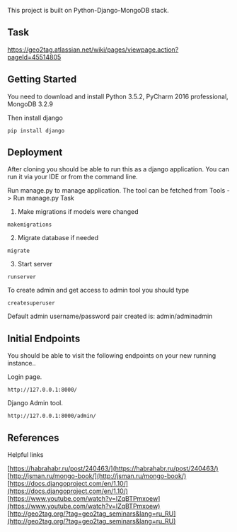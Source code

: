 This project is built on Python-Django-MongoDB stack.

Task
----

https://geo2tag.atlassian.net/wiki/pages/viewpage.action?pageId=45514805

Getting Started
---------------

You need to download and install Python 3.5.2, PyCharm 2016 professional, MongoDB 3.2.9

Then install django

```
pip install django
```


Deployment
----------
After cloning you should be able to run this as a django application. You can
run it via your IDE or from the command line.

Run manage.py to manage application. The tool can be fetched from Tools -> Run manage.py Task

1. Make migrations if models were changed

```
makemigrations
```

2. Migrate database if needed

```
migrate
```

3. Start server

```
runserver
```

To create admin and get access to admin tool you should type

```
createsuperuser
```
Default admin username/password pair created is: admin/adminadmin

Initial Endpoints
-----------------

You should be able to visit the following endpoints on your new running
instance..

Login page.

    http://127.0.0.1:8000/

Django Admin tool.

    http://127.0.0.1:8000/admin/

References
----------

Helpful links

[https://habrahabr.ru/post/240463/](https://habrahabr.ru/post/240463/) <BR>
[http://jsman.ru/mongo-book/](http://jsman.ru/mongo-book/) <BR>
[https://docs.djangoproject.com/en/1.10/](https://docs.djangoproject.com/en/1.10/) <BR>
[https://www.youtube.com/watch?v=IZqBTPmxoew](https://www.youtube.com/watch?v=IZqBTPmxoew) <BR>
[http://geo2tag.org/?tag=geo2tag_seminars&lang=ru_RU](http://geo2tag.org/?tag=geo2tag_seminars&lang=ru_RU)

